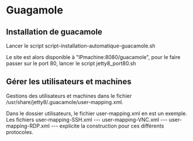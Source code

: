 # Guagamole
## Installation de guacamole
Lancer le script script-installation-automatique-guacamole.sh

Le site est alors disponible à "IPmachine:8080/guacamole", pour le faire passer sur le port 80, lancer le script jetty8_port80.sh

## Gérer les utilisateurs et machines
Gestions des utilisateurs et machines dans le fichier  /usr/share/jetty8/.guacamole/user-mapping.xml.

Dans le dossier utilisateurs, le fichier user-mapping.xml en est un exemple. Les fichiers 
 user-mapping-SSH.xml ---
 user-mapping-VNC.xml ---
 user-mapping-RDP.xml ---
explicite la construction pour ces différents protocoles.
